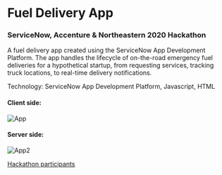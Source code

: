 <h1>Fuel Delivery App</h1>
<h3>ServiceNow, Accenture & Northeastern 2020 Hackathon</h3>

A fuel delivery app created using the ServiceNow App Development Platform. 
The app handles the lifecycle of on-the-road emergency fuel deliveries for a hypothetical startup, from requesting services, tracking truck locations, to real-time delivery notifications.

Technology: ServiceNow App Development Platform, Javascript, HTML

<h4>Client side:</h4>

![App](https://i.ibb.co/85Wm7TH/Screen-Shot-2020-05-22-at-12-34-18-PM.png)



<h4>Server side:</h4>

![App2](https://i.ibb.co/Bzxcwf6/Screen-Shot-2020-05-20-at-11-46-10-AM.png)


[Hackathon participants](https://www.linkedin.com/posts/kate-szumowski-051331b_servicenow-lifeatnow-activity-6671102808437223424-_fbU)

